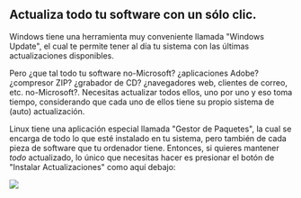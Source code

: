 <?php require("../../entete.php"); ?> <?php require("../../base.php"); ?>

<div id="corps">

<h2>Actualiza todo tu software con un sólo clic.</h2>

Windows tiene una herramienta muy conveniente llamada "Windows Update", el cual te permite tener al día tu sistema con las últimas actualizaciones disponibles.

Pero ¿que tal todo tu software no-Microsoft? ¿aplicaciones Adobe? ¿compresor ZIP? ¿grabador de CD? ¿navegadores web, clientes de correo, etc. no-Microsoft?. Necesitas actualizar todos ellos, uno por uno y eso toma tiempo, considerando que cada uno de ellos tiene su propio sistema de (auto) actualización.

Linux tiene una aplicación especial llamada "Gestor de Paquetes", la cual se encarga de todo lo que esté instalado en tu sistema, pero también de cada pieza de software que tu ordenador tiene. Entonces, si quieres mantener <i>todo</i> actualizado, lo único que necesitas hacer es presionar el botón de "Instalar Actualizaciones" como aquí debajo:


<img src="Images/global_update.png" />

</div>


